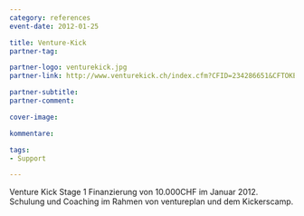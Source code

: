 ```yaml
---
category: references
event-date: 2012-01-25

title: Venture-Kick 
partner-tag: 

partner-logo: venturekick.jpg
partner-link: http://www.venturekick.ch/index.cfm?CFID=234286651&CFTOKEN=72008046&page=129733&profil_id=5548&backpage=129908

partner-subtitle:
partner-comment:

cover-image: 

kommentare:

tags:
- Support

---
```


Venture Kick Stage 1 Finanzierung von 10.000CHF im Januar 2012. Schulung und Coaching im Rahmen von ventureplan und dem Kickerscamp.